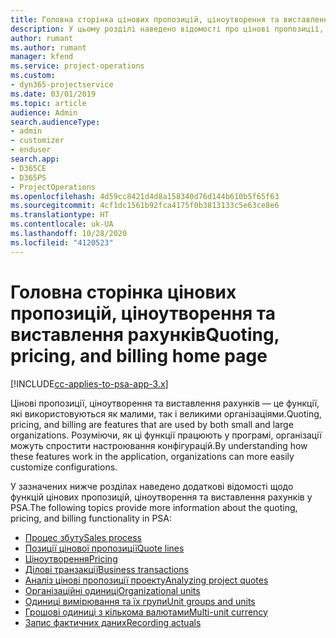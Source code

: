 ```yaml
---
title: Головна сторінка цінових пропозицій, ціноутворення та виставлення рахунків
description: У цьому розділі наведено відомості про цінові пропозиції, ціноутворення та надсилання рахунків.
author: rumant
ms.author: rumant
manager: kfend
ms.service: project-operations
ms.custom:
- dyn365-projectservice
ms.date: 03/01/2019
ms.topic: article
audience: Admin
search.audienceType:
- admin
- customizer
- enduser
search.app:
- D365CE
- D365PS
- ProjectOperations
ms.openlocfilehash: 4d59cc8421d4d8a158340d76d144b610b5f65f63
ms.sourcegitcommit: 4cf1dc1561b92fca4175f0b3813133c5e63ce8e6
ms.translationtype: HT
ms.contentlocale: uk-UA
ms.lasthandoff: 10/28/2020
ms.locfileid: "4120523"
---
```

# <a name="quoting-pricing-and-billing-home-page"></a><span data-ttu-id="fd987-103">Головна сторінка цінових пропозицій, ціноутворення та виставлення рахунків</span><span class="sxs-lookup"><span data-stu-id="fd987-103">Quoting, pricing, and billing home page</span></span>

[!INCLUDE[cc-applies-to-psa-app-3.x](../includes/cc-applies-to-psa-app-3x.md)]

<span data-ttu-id="fd987-104">Цінові пропозиції, ціноутворення та виставлення рахунків — це функції, які використовуються як малими, так і великими організаціями.</span><span class="sxs-lookup"><span data-stu-id="fd987-104">Quoting, pricing, and billing are features that are used by both small and large organizations.</span></span> <span data-ttu-id="fd987-105">Розуміючи, як ці функції працюють у програмі, організації можуть спростити настроювання конфігурацій.</span><span class="sxs-lookup"><span data-stu-id="fd987-105">By understanding how these features work in the application, organizations can more easily customize configurations.</span></span>

<span data-ttu-id="fd987-106">У зазначених нижче розділах наведено додаткові відомості щодо функцій цінових пропозицій, ціноутворення та виставлення рахунків у PSA.</span><span class="sxs-lookup"><span data-stu-id="fd987-106">The following topics provide more information about the quoting, pricing, and billing functionality in PSA:</span></span>

- [<span data-ttu-id="fd987-107">Процес збуту</span><span class="sxs-lookup"><span data-stu-id="fd987-107">Sales process</span></span>](basic-sales-process.md)
- [<span data-ttu-id="fd987-108">Позиції цінової пропозиції</span><span class="sxs-lookup"><span data-stu-id="fd987-108">Quote lines</span></span>](basic-quote-lines.md)
- [<span data-ttu-id="fd987-109">Ціноутворення</span><span class="sxs-lookup"><span data-stu-id="fd987-109">Pricing</span></span>](basic-pricing.md)
- [<span data-ttu-id="fd987-110">Ділові транзакції</span><span class="sxs-lookup"><span data-stu-id="fd987-110">Business transactions</span></span>](basic-business-transactions.md)
- [<span data-ttu-id="fd987-111">Аналіз цінові пропозиції проекту</span><span class="sxs-lookup"><span data-stu-id="fd987-111">Analyzing project quotes</span></span>](basic-analyzing-quotes.md)
- [<span data-ttu-id="fd987-112">Організаційні одиниці</span><span class="sxs-lookup"><span data-stu-id="fd987-112">Organizational units</span></span>](advanced-organizational.md)
- [<span data-ttu-id="fd987-113">Одиниці вимірювання та їх групи</span><span class="sxs-lookup"><span data-stu-id="fd987-113">Unit groups and units</span></span>](advanced-units.md)
- [<span data-ttu-id="fd987-114">Грошові одиниці з кількома валютами</span><span class="sxs-lookup"><span data-stu-id="fd987-114">Multi-unit currency</span></span>](advanced-currency.md)
- [<span data-ttu-id="fd987-115">Запис фактичних даних</span><span class="sxs-lookup"><span data-stu-id="fd987-115">Recording actuals</span></span>](advanced-actuals.md)
